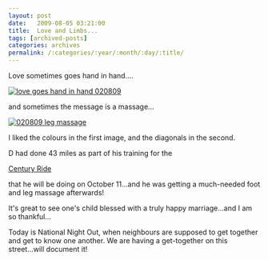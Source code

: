 ```yaml
---
layout: post
date:	2009-08-05 03:21:00
title:  Love and Limbs...
tags: [archived-posts]
categories: archives
permalink: /:categories/:year/:month/:day/:title/
---
```

Love sometimes goes hand in hand....


<a href="http://s562.photobucket.com/albums/ss67/pugaippadam/?action=view&current=IMG_4188.jpg" target="_blank"><img src="http://i562.photobucket.com/albums/ss67/pugaippadam/IMG_4188.jpg" border="0" alt="love goes hand in hand 020809"></a>


and sometimes the  message is a massage...


<a href="http://s562.photobucket.com/albums/ss67/pugaippadam/?action=view&current=IMG_4204.jpg" target="_blank"><img src="http://i562.photobucket.com/albums/ss67/pugaippadam/IMG_4204.jpg" border="0" alt="020809 leg massage"></a>

I liked the colours in the first image, and the diagonals in the second.

D had done 43 miles as part of his training for the

<a href="http://www.trailnet.org/century.php"> Century Ride </a> 

that he will be doing on October 11...and he was getting a much-needed foot and leg massage afterwards!

It's great to see one's child blessed with a truly happy marriage...and I am so thankful...

Today is National Night Out, when neighbours are supposed to get together and get to know one another. We are having a get-together on this street...will document it!
